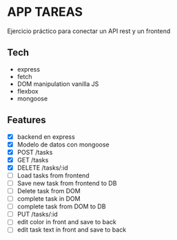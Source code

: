 # APP TAREAS

Ejercicio práctico para conectar un API rest y un frontend

## Tech

- express
- fetch
- DOM manipulation vanilla JS
- flexbox
- mongoose

## Features

- [x] backend en express 
- [x] Modelo de datos con mongoose 
- [x] POST /tasks
- [x] GET /tasks
- [x] DELETE /tasks/:id
- [ ] Load tasks from frontend
- [ ] Save new task from frontend to DB
- [ ] Delete task from DOM
- [ ] complete task in DOM
- [ ] complete task from DOM to DB
- [ ] PUT /tasks/:id
- [ ] edit color in front and save to back
- [ ] edit task text in front and save to back
